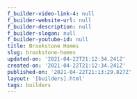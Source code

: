 ```yaml
---
f_builder-video-link-4: null
f_builder-website-url: null
f_builder-description: null
f_builder-slogan: null
f_builder-youtube-id: null
title: Brookstone Homes
slug: brookstone-homes
updated-on: '2021-04-22T21:12:34.241Z'
created-on: '2021-04-22T21:12:34.241Z'
published-on: '2021-04-22T21:13:29.827Z'
layout: '[builders].html'
tags: builders
---
```



